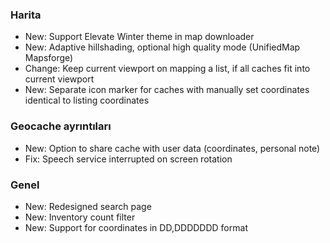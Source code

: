 ### Harita
- New: Support Elevate Winter theme in map downloader
- New: Adaptive hillshading, optional high quality mode (UnifiedMap Mapsforge)
- Change: Keep current viewport on mapping a list, if all caches fit into current viewport
- New: Separate icon marker for caches with manually set coordinates identical to listing coordinates

### Geocache ayrıntıları
- New: Option to share cache with user data (coordinates, personal note)
- Fix: Speech service interrupted on screen rotation

### Genel
- New: Redesigned search page
- New: Inventory count filter
- New: Support for coordinates in DD,DDDDDDD format
